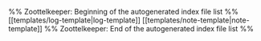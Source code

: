 %% Zoottelkeeper: Beginning of the autogenerated index file list  %%
 [[templates/log-template|log-template]]
 [[templates/note-template|note-template]]
%% Zoottelkeeper: End of the autogenerated index file list  %%
